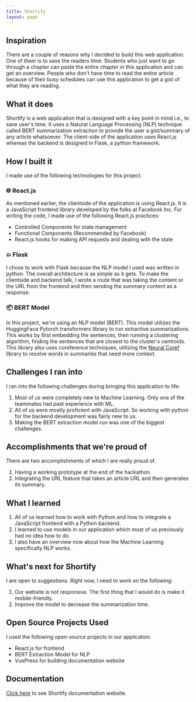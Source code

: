 ```yaml
---
title: Shortify
layout: page
---
```


## Inspiration

There are a couple of reasons why I decided to build this web application. One of them is to save the readers time. Students who just want to go through a chapter can paste the entire chapter in this application and can get an overview. People who don't have time to read the entire article because of their busy schedules can use this application to get a gist of what they are reading.

## What it does

Shortify is a web application that is designed with a key point in mind i.e., to save user's time. It uses a Natural Language Processing (NLP) technique called BERT summarization extraction to provide the user a gist/summary of any article whatsoever. The client-side of the application uses React.js whereas the backend is designed in Flask, a python framework.

## How I built it

I made use of the following technologies for this project.

### 🌐 React.js

As mentioned earlier, the clientside of the application is using React.js. It is a JavaScript frontend library developed by the folks at Facebook Inc. For writing the code, I made use of the following React.js practices:

- Controlled Components for state management
- Functional Components (Recommended by Facebook)
- React.js hooks for making API requests and dealing with the state

### 💥 Flask

I chose to work with Flask because the NLP model I used was written in python. The overall architecture is as simple as it gets. To make the clientside and backend talk, I wrote a route that was taking the content or the URL from the frontend and then sending the summary content as a response.

### 📦 BERT Model

In this project, we're using an NLP model (BERT). This model utilizes the HuggingFace Pytorch transformers library to run extractive summarizations. This works by first embedding the sentences, then running a clustering algorithm, finding the sentences that are closest to the cluster's centroids. This library also uses coreference techniques, utilizing the [Neural Coref](https://github.com/huggingface/neuralcoref) library to resolve words in summaries that need more context.

## Challenges I ran into

I ran into the following challenges during bringing this application to life:

1. Most of us were completely new to Machine Learning. Only one of the teammates had past experience with ML.
2. All of us were mostly proficient with JavaScript. So working with python for the backend development was fairly new to us.
3. Making the BERT extraction model run was one of the biggest challenges.

## Accomplishments that we're proud of

There are two accomplishments of which I are really proud of.

1. Having a working prototype at the end of the hackathon.
2. Integrating the URL feature that takes an article URL and then generates its summary.

## What I learned

1. All of us learned how to work with Python and how to integrate a JavaScript frontend with a Python backend.
2. I learned to use models in our application which most of us previously had no idea how to do.
3. I also have an overview now about how the Machine Learning specifically NLP works.

## What's next for Shortify

I are open to suggestions. Right now, I need to work on the following:

1. Our website is not responsive. The first thing that I would do is make it mobile-friendly.
2. Improve the model to decrease the summarization time.

## Open Source Projects Used

I used the following open-source projects in our application.

- React.js for frontend
- BERT Extraction Model for NLP
- VuePress for building documentation website

## Documentation

[Click here](https://shortify-docs.vercel.app/) to see Shortify documentation website.
